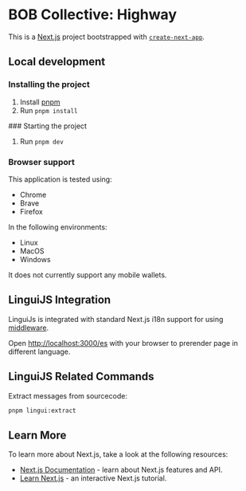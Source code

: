 # BOB Collective: Highway

This is a [Next.js](https://nextjs.org) project bootstrapped with [`create-next-app`](https://nextjs.org/docs/app/api-reference/cli/create-next-app).

## Local development

### Installing the project

1. Install [pnpm](https://pnpm.io/installation)
2. Run `pnpm install`

### Starting the project

1. Run `pnpm dev`

### Browser support

This application is tested using:

- Chrome
- Brave
- Firefox

In the following environments:

- Linux
- MacOS
- Windows

It does not currently support any mobile wallets.

## LinguiJS Integration

LinguiJs is integrated with standard Next.js i18n support for using [middleware](https://nextjs.org/docs/app/building-your-application/routing/internationalization).

Open [http://localhost:3000/es](http://localhost:3000/es) with your browser to prerender page in different language.

## LinguiJS Related Commands

Extract messages from sourcecode:

```bash
pnpm lingui:extract
```

## Learn More

To learn more about Next.js, take a look at the following resources:

- [Next.js Documentation](https://nextjs.org/docs) - learn about Next.js features and API.
- [Learn Next.js](https://nextjs.org/learn) - an interactive Next.js tutorial.
